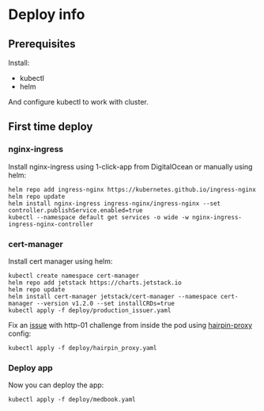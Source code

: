 # Deploy info

## Prerequisites

Install:
- kubectl 
- helm

And configure kubectl to work with cluster.

## First time deploy

### nginx-ingress
Install nginx-ingress using 1-click-app from DigitalOcean or manually using helm:

```shell
helm repo add ingress-nginx https://kubernetes.github.io/ingress-nginx
helm repo update
helm install nginx-ingress ingress-nginx/ingress-nginx --set controller.publishService.enabled=true
kubectl --namespace default get services -o wide -w nginx-ingress-ingress-nginx-controller
```

### cert-manager

Install cert manager using helm:

```shell
kubectl create namespace cert-manager
helm repo add jetstack https://charts.jetstack.io
helm repo update
helm install cert-manager jetstack/cert-manager --namespace cert-manager --version v1.2.0 --set installCRDs=true
kubectl apply -f deploy/production_issuer.yaml
```

Fix an [issue](https://github.com/cert-manager/cert-manager/issues/3238) with http-01 challenge from inside the pod
using [hairpin-proxy](https://github.com/compumike/hairpin-proxy) config:

```shell
kubectl apply -f deploy/hairpin_proxy.yaml
```

### Deploy app

Now you can deploy the app:

```shell
kubectl apply -f deploy/medbook.yaml
```
